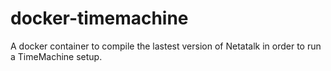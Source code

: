 # docker-timemachine
A docker container to compile the lastest version of Netatalk in order to run a TimeMachine setup.
